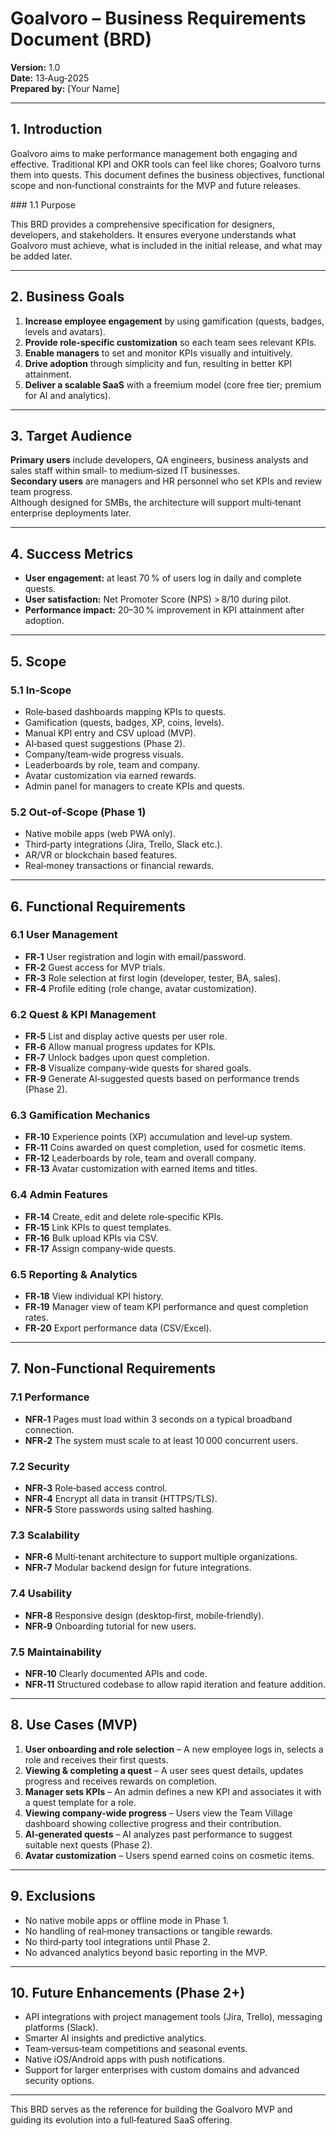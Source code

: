 # Goalvoro – Business Requirements Document (BRD)

**Version:** 1.0  
**Date:** 13‑Aug‑2025  
**Prepared by:** [Your Name]

---

## 1. Introduction

Goalvoro aims to make performance management both engaging and effective. Traditional KPI and OKR tools can feel like chores; Goalvoro turns them into quests. This document defines the business objectives, functional scope and non‑functional constraints for the MVP and future releases.

### 1.1 Purpose

This BRD provides a comprehensive specification for designers, developers, and stakeholders. It ensures everyone understands what Goalvoro must achieve, what is included in the initial release, and what may be added later.

---

## 2. Business Goals

1. **Increase employee engagement** by using gamification (quests, badges, levels and avatars).  
2. **Provide role‑specific customization** so each team sees relevant KPIs.  
3. **Enable managers** to set and monitor KPIs visually and intuitively.  
4. **Drive adoption** through simplicity and fun, resulting in better KPI attainment.  
5. **Deliver a scalable SaaS** with a freemium model (core free tier; premium for AI and analytics).

---

## 3. Target Audience

**Primary users** include developers, QA engineers, business analysts and sales staff within small‑ to medium‑sized IT businesses.  
**Secondary users** are managers and HR personnel who set KPIs and review team progress.  
Although designed for SMBs, the architecture will support multi‑tenant enterprise deployments later.

---

## 4. Success Metrics

- **User engagement:** at least 70 % of users log in daily and complete quests.  
- **User satisfaction:** Net Promoter Score (NPS) > 8/10 during pilot.  
- **Performance impact:** 20–30 % improvement in KPI attainment after adoption.

---

## 5. Scope

### 5.1 In‑Scope

* Role‑based dashboards mapping KPIs to quests.  
* Gamification (quests, badges, XP, coins, levels).  
* Manual KPI entry and CSV upload (MVP).  
* AI‑based quest suggestions (Phase 2).  
* Company/team‑wide progress visuals.  
* Leaderboards by role, team and company.  
* Avatar customization via earned rewards.  
* Admin panel for managers to create KPIs and quests.

### 5.2 Out‑of‑Scope (Phase 1)

* Native mobile apps (web PWA only).  
* Third‑party integrations (Jira, Trello, Slack etc.).  
* AR/VR or blockchain based features.  
* Real‑money transactions or financial rewards.

---

## 6. Functional Requirements

### 6.1 User Management

* **FR‑1** User registration and login with email/password.  
* **FR‑2** Guest access for MVP trials.  
* **FR‑3** Role selection at first login (developer, tester, BA, sales).  
* **FR‑4** Profile editing (role change, avatar customization).

### 6.2 Quest & KPI Management

* **FR‑5** List and display active quests per user role.  
* **FR‑6** Allow manual progress updates for KPIs.  
* **FR‑7** Unlock badges upon quest completion.  
* **FR‑8** Visualize company‑wide quests for shared goals.  
* **FR‑9** Generate AI‑suggested quests based on performance trends (Phase 2).

### 6.3 Gamification Mechanics

* **FR‑10** Experience points (XP) accumulation and level‑up system.  
* **FR‑11** Coins awarded on quest completion, used for cosmetic items.  
* **FR‑12** Leaderboards by role, team and overall company.  
* **FR‑13** Avatar customization with earned items and titles.

### 6.4 Admin Features

* **FR‑14** Create, edit and delete role‑specific KPIs.  
* **FR‑15** Link KPIs to quest templates.  
* **FR‑16** Bulk upload KPIs via CSV.  
* **FR‑17** Assign company‑wide quests.

### 6.5 Reporting & Analytics

* **FR‑18** View individual KPI history.  
* **FR‑19** Manager view of team KPI performance and quest completion rates.  
* **FR‑20** Export performance data (CSV/Excel).

---

## 7. Non‑Functional Requirements

### 7.1 Performance

* **NFR‑1** Pages must load within 3 seconds on a typical broadband connection.  
* **NFR‑2** The system must scale to at least 10 000 concurrent users.

### 7.2 Security

* **NFR‑3** Role‑based access control.  
* **NFR‑4** Encrypt all data in transit (HTTPS/TLS).  
* **NFR‑5** Store passwords using salted hashing.

### 7.3 Scalability

* **NFR‑6** Multi‑tenant architecture to support multiple organizations.  
* **NFR‑7** Modular backend design for future integrations.

### 7.4 Usability

* **NFR‑8** Responsive design (desktop‑first, mobile‑friendly).  
* **NFR‑9** Onboarding tutorial for new users.

### 7.5 Maintainability

* **NFR‑10** Clearly documented APIs and code.  
* **NFR‑11** Structured codebase to allow rapid iteration and feature addition.

---

## 8. Use Cases (MVP)

1. **User onboarding and role selection** – A new employee logs in, selects a role and receives their first quests.  
2. **Viewing & completing a quest** – A user sees quest details, updates progress and receives rewards on completion.  
3. **Manager sets KPIs** – An admin defines a new KPI and associates it with a quest template for a role.  
4. **Viewing company‑wide progress** – Users view the Team Village dashboard showing collective progress and their contribution.  
5. **AI‑generated quests** – AI analyzes past performance to suggest suitable next quests (Phase 2).  
6. **Avatar customization** – Users spend earned coins on cosmetic items.

---

## 9. Exclusions

* No native mobile apps or offline mode in Phase 1.  
* No handling of real‑money transactions or tangible rewards.  
* No third‑party tool integrations until Phase 2.  
* No advanced analytics beyond basic reporting in the MVP.

---

## 10. Future Enhancements (Phase 2+)

* API integrations with project management tools (Jira, Trello), messaging platforms (Slack).  
* Smarter AI insights and predictive analytics.  
* Team‑versus‑team competitions and seasonal events.  
* Native iOS/Android apps with push notifications.  
* Support for larger enterprises with custom domains and advanced security options.

---

This BRD serves as the reference for building the Goalvoro MVP and guiding its evolution into a full‑featured SaaS offering.